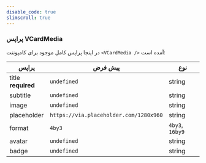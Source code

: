 ```yaml
---
disable_code: true
slimscroll: true
---
```


### پراپس VCardMedia

در اینجا پراپس کامل موجود برای کامپوننت `<VCardMedia />` آمده است:

| پراپس                   | پیش فرض                                                               | نوع             |
| ----------------------- | --------------------------------------------------------------------- | --------------- |
| title<br />**required** | <span class="is-undefined">`undefined`</span>                         | string          |
| subtitle                | <span class="is-undefined">`undefined`</span>                         | string          |
| image                   | <span class="is-undefined">`undefined`</span>                         | string          |
| placeholder             | <span class="is-string">`https://via.placeholder.com/1280x960`</span> | string          |
| format                  | <span class="is-string">`4by3`</span>                                 | `4by3`, `16by9` |
| avatar                  | <span class="is-undefined">`undefined`</span>                         | string          |
| badge                   | <span class="is-undefined">`undefined`</span>                         | string          |
